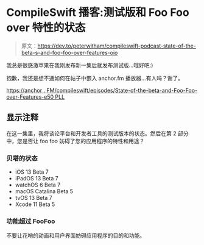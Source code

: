 # CompileSwift 播客:测试版和 Foo Foo over 特性的状态

> 原文：<https://dev.to/peterwitham/compileswift-podcast-state-of-the-beta-s-and-foo-foo-over-features-oio>

我总是很感激苹果在我刚发布新一集后就发布测试版...哦好吧:)

抱歉，我还是想不通如何在帖子中嵌入 anchor.fm 播放器...有人吗？谢了。

[https://anchor . FM/compileswift/episodes/State-of-the-beta-and-Foo-Foo-over-Features-e50 PLL](https://anchor.fm/compileswift/episodes/State-of-the-betas-and-Foo-Foo-over-Features-e50pll)

## 显示注释

在这一集里，我将谈论平台和开发者工具的测试版本的状态。然后在第 2 部分中，您是否让 foo foo 妨碍了您的应用程序的特性和用途？

### 贝塔的状态

*   iOS 13 Beta 7
*   iPadOS 13 Beta 7
*   watchOS 6 Beta 7
*   macOS Catalina Beta 5
*   tvOS 13 Beta 7
*   Xcode 11 Beta 5

### 功能超过 FooFoo

不要让花哨的动画和用户界面妨碍应用程序的目的和功能。